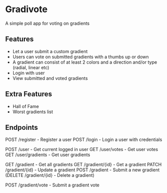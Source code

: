 # Gradivote
A simple poll app for voting on gradients

## Features
- Let a user submit a custom gradient
- Users can vote on submitted gradients with a thumbs up or down
- A gradient can consist of at least 2 colors and a direction and/or type (radial, linear etc)
- Login with user
- View submitted and voted gradients
  
## Extra Features
- Hall of Fame
- Worst gradients list

## Endpoints
POST /register - Register a user
POST /login - Login a user with credentials

POST /user - Get current logged in user
GET /user/votes - Get user votes
GET /user/gradients - Get user gradients

GET /gradient - Get all gradients
GET /gradient/{id} - Get a gradient
PATCH /gradient/{id} - Update a gradient
POST /gradient - Submit a new gradient
(DELETE /gradient/{id} - Delete a gradient)

POST /gradient/vote - Submit a gradient vote

